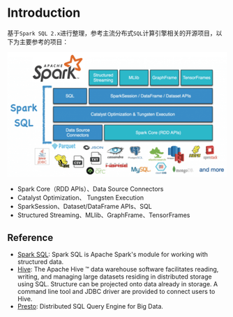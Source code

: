 # Introduction

基于`Spark SQL 2.x`进行整理，参考主流分布式`SQL`计算引擎相关的开源项目，以下为主要参考的项目：

![Spark SQL](docs/assets/images/sparksql.png)

* Spark Core（RDD APIs）、Data Source Connectors
* Catalyst Optimization、 Tungsten Execution
* SparkSession、Dataset/DataFrame APIs、SQL
* Structured Streaming、MLlib、GraphFrame、TensorFrames

## Reference

* [Spark SQL](https://spark.apache.org/sql/): Spark SQL is Apache Spark's module for working with structured data.
* [Hive](https://cwiki.apache.org/confluence/display/Hive): The Apache Hive ™ data warehouse software facilitates reading, writing, and managing large datasets residing in distributed storage using SQL. Structure can be projected onto data already in storage. A command line tool and JDBC driver are provided to connect users to Hive.
* [Presto](https://prestodb.io/docs/current/): Distributed SQL Query Engine for Big Data.